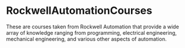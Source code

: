 # RockwellAutomationCourses
These are courses taken from Rockwell Automation that provide a wide array of knowledge ranging from programming, electrical engineering, mechanical engineering, and various other aspects of automation.
